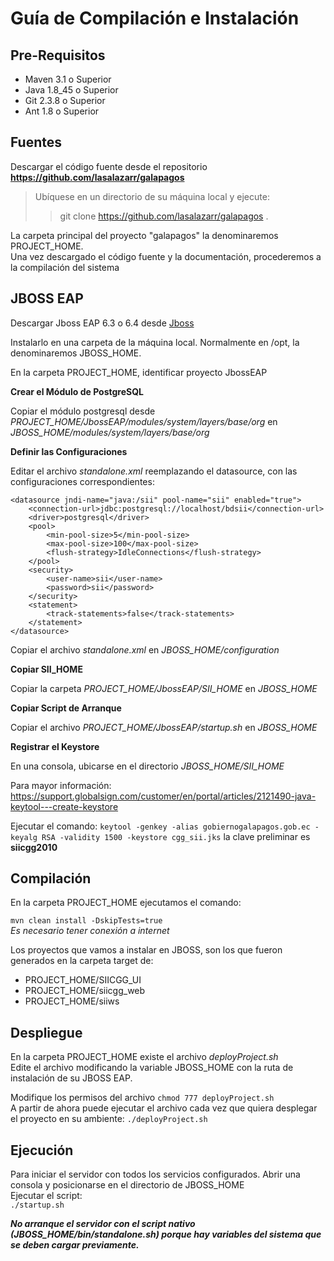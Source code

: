# Guía de Compilación e Instalación

## Pre-Requisitos

* Maven 3.1 o Superior
* Java 1.8_45 o Superior
* Git 2.3.8 o Superior
* Ant 1.8 o Superior

## Fuentes

Descargar el código fuente desde el repositorio **https://github.com/lasalazarr/galapagos**

> Ubíquese en un directorio de su máquina local y ejecute:
>> git clone https://github.com/lasalazarr/galapagos .

La carpeta principal del proyecto "galapagos" la denominaremos PROJECT_HOME.<br/>
Una vez descargado el código fuente y la documentación, procederemos a la compilación del sistema

## JBOSS EAP
[Jboss]: http://www.jboss.org/products/eap/download/ "Jboss Home"
Descargar Jboss EAP 6.3 o 6.4 desde [Jboss][]

Instalarlo en una carpeta de la máquina local. Normalmente en /opt, la denominaremos JBOSS_HOME.

En la carpeta PROJECT_HOME, identificar proyecto JbossEAP

**Crear el Módulo de PostgreSQL**

Copiar el módulo postgresql desde _PROJECT_HOME/JbossEAP/modules/system/layers/base/org_ en _JBOSS_HOME/modules/system/layers/base/org_

**Definir las Configuraciones**

Editar el archivo _standalone.xml_ reemplazando el datasource, con las configuraciones correspondientes:

    <datasource jndi-name="java:/sii" pool-name="sii" enabled="true">
        <connection-url>jdbc:postgresql://localhost/bdsii</connection-url>
        <driver>postgresql</driver>
        <pool>
            <min-pool-size>5</min-pool-size>
            <max-pool-size>100</max-pool-size>
            <flush-strategy>IdleConnections</flush-strategy>
        </pool>
        <security>
            <user-name>sii</user-name>
            <password>sii</password>
        </security>
        <statement>
            <track-statements>false</track-statements>
        </statement>
    </datasource>

Copiar el archivo _standalone.xml_ en _JBOSS_HOME/configuration_

**Copiar SII_HOME**

Copiar la carpeta _PROJECT_HOME/JbossEAP/SII_HOME_ en _JBOSS_HOME_

**Copiar Script de Arranque**

Copiar el archivo _PROJECT_HOME/JbossEAP/startup.sh_ en _JBOSS_HOME_

**Registrar el Keystore**

En una consola, ubicarse en el directorio _JBOSS_HOME/SII_HOME_<br/>

Para mayor información: https://support.globalsign.com/customer/en/portal/articles/2121490-java-keytool---create-keystore

Ejecutar el comando: `keytool -genkey -alias gobiernogalapagos.gob.ec -keyalg RSA -validity 1500 -keystore cgg_sii.jks` la clave preliminar es **siicgg2010**

## Compilación

En la carpeta PROJECT_HOME ejecutamos el comando:

`mvn clean install -DskipTests=true`
<br/>
*Es necesario tener conexión a internet*

Los proyectos que vamos a instalar en JBOSS, son los que fueron generados en la carpeta target de:

- PROJECT_HOME/SIICGG_UI
- PROJECT_HOME/siicgg_web
- PROJECT_HOME/siiws


## Despliegue

En la carpeta PROJECT_HOME existe el archivo _deployProject.sh_<br/>
Edite el archivo modificando la variable JBOSS_HOME con la ruta de instalación de su JBOSS EAP.

Modifique los permisos del archivo `chmod 777 deployProject.sh` <br/>
A partir de ahora puede ejecutar el archivo cada vez que quiera desplegar el proyecto en su ambiente: `./deployProject.sh`


## Ejecución

Para iniciar el servidor con todos los servicios configurados. Abrir una consola y posicionarse en el directorio de JBOSS_HOME<br/>
Ejecutar el script:<br/>
`./startup.sh`

_**No arranque el servidor con el script nativo (JBOSS_HOME/bin/standalone.sh) porque hay variables del sistema que se deben cargar previamente.**_
<br/>
<br/>